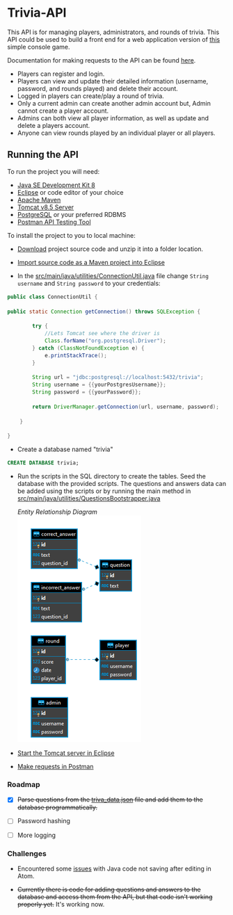 # Trivia-API
This API is for managing players, administrators, and rounds of trivia. This API could be used to build a front end for a web application version of [this](https://github.com/TR-1000/trivia_game) simple console game.

Documentation for making requests to the API can be found [here](https://documenter.getpostman.com/view/8437872/TVmFifEd).


* Players can register and login.
* Players can view and update their detailed information (username, password, and rounds played) and delete their account.
* Logged in players can create/play a round of trivia.
* Only a current admin can create another admin account but, Admin cannot create a player account.
* Admins can both view all player information, as well as update and delete a players account.
* Anyone can view rounds played by an individual player or all players.

## Running the API

To run the project you will need:
* [Java SE Development Kit 8](https://www.oracle.com/java/technologies/javase/javase-jdk8-downloads.html)
* [Eclipse](https://www.eclipse.org/downloads/packages/release/2020-09/r/eclipse-ide-java-developers) or code editor of your choice
* [Apache Maven](https://maven.apache.org/)
* [Tomcat v8.5 Server](https://tomcat.apache.org/download-80.cgi)
* [PostgreSQL](https://www.postgresql.org/) or your preferred RDBMS
* [Postman API Testing Tool](https://www.postman.com/)

To install the project to you to local machine:
* [Download](https://github.com/TR-1000/trivia-api/archive/master.zip) project source code and unzip it into a folder location.
* [Import source code as a Maven project into Eclipse](https://github.com/TR-1000/trivia-api/blob/master/Import_Maven_Project_Into_Eclipse-Javapapers.pdf)

* In the [src/main/java/utilities/ConnectionUtil.java](https://github.com/TR-1000/trivia-api/blob/master/src/main/java/utilities/ConnectionUtil.java) file
change `String username` and `String password` to your credentials:
```Java
public class ConnectionUtil {

public static Connection getConnection() throws SQLException {

		try {
			//Lets Tomcat see where the driver is
			Class.forName("org.postgresql.Driver");
		} catch (ClassNotFoundException e) {
			e.printStackTrace();
		}

		String url = "jdbc:postgresql://localhost:5432/trivia";
		String username = {{yourPostgresUsername}};
		String password = {{yourPassword}};

		return DriverManager.getConnection(url, username, password);

	}

}
```
* Create a database named "trivia"
```sql
CREATE DATABASE trivia;
```
* Run the scripts in the SQL directory to create the tables. Seed the database with the provided scripts. The questions and answers data can be added using the scripts or by running the main method in [src/main/java/utilities/QuestionsBootstrapper.java](https://github.com/TR-1000/trivia-api/blob/master/src/main/java/utilities/QuestionsBootstrapper.java)  

  *Entity Relationship Diagram*  
  ![ERD](https://github.com/TR-1000/trivia-api/blob/master/sql/trivia_erd.png?raw=true)

* [Start the Tomcat server in Eclipse](https://github.com/TR-1000/trivia-api/blob/master/Tomcat_Configuration_In_Eclipse-Baeldung.pdf)

* [Make requests in Postman](https://documenter.getpostman.com/view/8437872/TVmFifEd)


### Roadmap

- [x] ~~Parse questions from the [triva_data.json](https://github.com/TR-1000/trivia-api/blob/master/trivia_data.json) file and add them to the database programmatically.~~

- [ ] Password hashing

- [ ] More logging

### Challenges
* Encountered some [issues](https://discuss.atom.io/t/atom-is-not-saving-files/72580/4) with Java code not saving after editing in Atom.

* ~~Currently there is code for adding questions and answers to the database and access them from the API, but that code isn't working properly yet.~~
It's working now.

